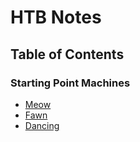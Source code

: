 # HTB Notes

## Table of Contents

### Starting Point Machines

- [Meow](machines/very-easy-machines/meow.md)
- [Fawn](machines/very-easy-machines/fawn.md)
- [Dancing](machines/very-easy-machines/dancing.md)
